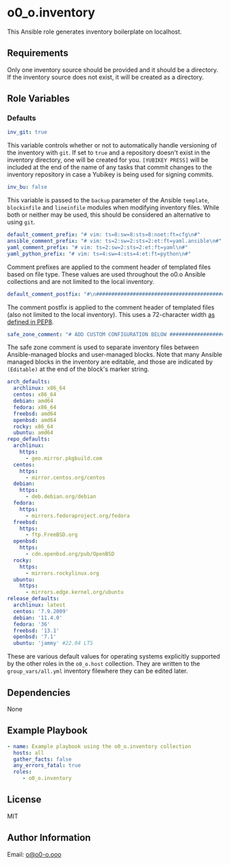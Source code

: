 # o0_o.inventory

This Ansible role generates inventory boilerplate on localhost.

## Requirements

Only one inventory source should be provided and it should be a directory. If the inventory source does not exist, it will be created as a directory.

## Role Variables

### Defaults

```yaml
inv_git: true
```

This variable controls whether or not to automatically handle versioning of the inventory with `git`. If set to `true` and a repository doesn't exist in the inventory directory, one will be created for you. `[YUBIKEY PRESS]` will be included at the end of the name of any tasks that commit changes to the inventory repository in case a Yubikey is being used for signing commits.

```yaml
inv_bu: false
```

This variable is passed to the `backup` parameter of the Ansible `template`, `blockinfile` and `lineinfile` modules when modifying inventory files. While both or neither may be used, this should be considered an alternative to using `git`.

```yaml
default_comment_prefix: "# vim: ts=8:sw=8:sts=8:noet:ft=cfg\n#"
ansible_comment_prefix: "# vim: ts=2:sw=2:sts=2:et:ft=yaml.ansible\n#"
yaml_comment_prefix: "# vim: ts=2:sw=2:sts=2:et:ft=yaml\n#"
yaml_python_prefix: "# vim: ts=4:sw=4:sts=4:et:ft=python\n#"
```

Comment prefixes are applied to the comment header of templated files based on file type. These values are used throughout the o0.o Ansible collections and are not limited to the local inventory.

```yaml
default_comment_postfix: "#\n########################################################################"
```

The comment postfix is applied to the comment header of templated files (also not limited to the local inventory). This uses a 72-character width [as defined in PEP8](https://peps.python.org/pep-0008/#maximum-line-length).

```yaml
safe_zone_comment: "# ADD CUSTOM CONFIGURATION BELOW #######################################"
```

The safe zone comment is used to separate inventory files between Ansible-managed blocks and user-managed blocks. Note that many Ansible managed blocks in the inventory are editable, and those are indicated by `(Editable)` at the end of the block's marker string.

```yaml
arch_defaults:
  archlinux: x86_64
  centos: x86_64
  debian: amd64
  fedora: x86_64
  freebsd: amd64
  openbsd: amd64
  rocky: x86_64
  ubuntu: amd64
repo_defaults:
  archlinux:
    https:
      - geo.mirror.pkgbuild.com
  centos:
    https:
      - mirror.centos.org/centos
  debian:
    https:
      - deb.debian.org/debian
  fedora:
    https:
      - mirrors.fedoraproject.org/fedora
  freebsd:
    https:
      - ftp.FreeBSD.org
  openbsd:
    https:
      - cdn.openbsd.org/pub/OpenBSD
  rocky:
    https:
      - mirrors.rockylinux.org
  ubuntu:
    https:
      - mirrors.edge.kernel.org/ubuntu
release_defaults:
  archlinux: latest
  centos: '7.9.2009'
  debian: '11.4.0'
  fedora: '36'
  freebsd: '13.1'
  openbsd: '7.1'
  ubuntu: 'jammy' #22.04 LTS
```

These are various default values for operating systems explicitly supported by the other roles in the `o0_o.host` collection. They are written to the `group_vars/all.yml` inventory filewhere they can be edited later.

## Dependencies

None

## Example Playbook

```yaml
- name: Example playbook using the o0_o.inventory collection
  hosts: all
  gather_facts: false
  any_errors_fatal: true
  roles:
     - o0_o.inventory
```

## License

MIT

## Author Information

Email: o@o0-o.ooo
